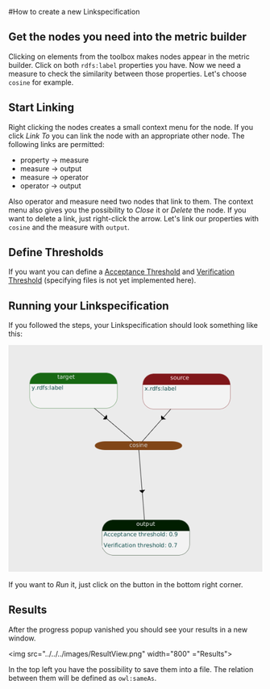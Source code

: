 #How to create a new Linkspecification
## Get the nodes you need into the metric builder
Clicking on elements from the toolbox makes nodes appear in the metric builder. Click on both `rdfs:label` properties you have.
Now we need a measure to check the similarity between those properties. Let's choose `cosine` for example.

## Start Linking
Right clicking the nodes creates a small context menu for the node. If you click *Link To* you can
link the node with an appropriate other node. The following links are permitted:
* property -> measure
* measure -> output
* measure -> operator
* operator -> output

Also operator and measure need two nodes that link to them. The context menu also gives you the possibility to *Close* it or *Delete*
the node. If you want to delete a link, just right-click the arrow. 
Let's link our properties with `cosine` and the measure with `output`.

## Define Thresholds
If you want you can define a [Acceptance Threshold](user_manual/configuration_file/acceptance.md) and [Verification Threshold](user_manual/configuration_file/review.md) 
(specifying files is not yet implemented here). 

## Running your Linkspecification
If you followed the steps, your Linkspecification should look something like this:

<img src="../../../images/BuildMetric.png" width="600" alt ="Finished Metric">

If you want to *Run* it, just click on the button in the bottom right corner.

## Results
After the progress popup vanished you should see your results in a new window.

<img src="../../../images/ResultView.png" width="800" ="Results">

In the top left you have the possibility to save them into a file. The relation between them will be defined as `owl:sameAs`.

